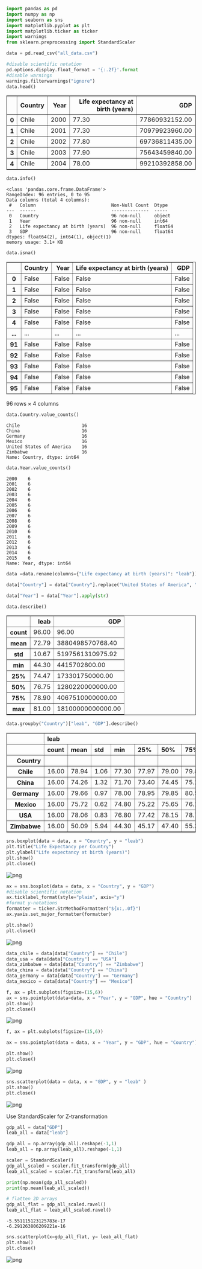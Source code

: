 ```python
import pandas as pd
import numpy as np
import seaborn as sns
import matplotlib.pyplot as plt
import matplotlib.ticker as ticker
import warnings
from sklearn.preprocessing import StandardScaler
```


```python
data = pd.read_csv("all_data.csv")
```


```python
#disable scientific notation
pd.options.display.float_format = '{:.2f}'.format
#disable warnings
warnings.filterwarnings("ignore")
data.head()
```




<div>
<style scoped>
    .dataframe tbody tr th:only-of-type {
        vertical-align: middle;
    }

    .dataframe tbody tr th {
        vertical-align: top;
    }

    .dataframe thead th {
        text-align: right;
    }
</style>
<table border="1" class="dataframe">
  <thead>
    <tr style="text-align: right;">
      <th></th>
      <th>Country</th>
      <th>Year</th>
      <th>Life expectancy at birth (years)</th>
      <th>GDP</th>
    </tr>
  </thead>
  <tbody>
    <tr>
      <th>0</th>
      <td>Chile</td>
      <td>2000</td>
      <td>77.30</td>
      <td>77860932152.00</td>
    </tr>
    <tr>
      <th>1</th>
      <td>Chile</td>
      <td>2001</td>
      <td>77.30</td>
      <td>70979923960.00</td>
    </tr>
    <tr>
      <th>2</th>
      <td>Chile</td>
      <td>2002</td>
      <td>77.80</td>
      <td>69736811435.00</td>
    </tr>
    <tr>
      <th>3</th>
      <td>Chile</td>
      <td>2003</td>
      <td>77.90</td>
      <td>75643459840.00</td>
    </tr>
    <tr>
      <th>4</th>
      <td>Chile</td>
      <td>2004</td>
      <td>78.00</td>
      <td>99210392858.00</td>
    </tr>
  </tbody>
</table>
</div>




```python
data.info()
```

    <class 'pandas.core.frame.DataFrame'>
    RangeIndex: 96 entries, 0 to 95
    Data columns (total 4 columns):
     #   Column                            Non-Null Count  Dtype  
    ---  ------                            --------------  -----  
     0   Country                           96 non-null     object 
     1   Year                              96 non-null     int64  
     2   Life expectancy at birth (years)  96 non-null     float64
     3   GDP                               96 non-null     float64
    dtypes: float64(2), int64(1), object(1)
    memory usage: 3.1+ KB
    


```python
data.isna()
```




<div>
<style scoped>
    .dataframe tbody tr th:only-of-type {
        vertical-align: middle;
    }

    .dataframe tbody tr th {
        vertical-align: top;
    }

    .dataframe thead th {
        text-align: right;
    }
</style>
<table border="1" class="dataframe">
  <thead>
    <tr style="text-align: right;">
      <th></th>
      <th>Country</th>
      <th>Year</th>
      <th>Life expectancy at birth (years)</th>
      <th>GDP</th>
    </tr>
  </thead>
  <tbody>
    <tr>
      <th>0</th>
      <td>False</td>
      <td>False</td>
      <td>False</td>
      <td>False</td>
    </tr>
    <tr>
      <th>1</th>
      <td>False</td>
      <td>False</td>
      <td>False</td>
      <td>False</td>
    </tr>
    <tr>
      <th>2</th>
      <td>False</td>
      <td>False</td>
      <td>False</td>
      <td>False</td>
    </tr>
    <tr>
      <th>3</th>
      <td>False</td>
      <td>False</td>
      <td>False</td>
      <td>False</td>
    </tr>
    <tr>
      <th>4</th>
      <td>False</td>
      <td>False</td>
      <td>False</td>
      <td>False</td>
    </tr>
    <tr>
      <th>...</th>
      <td>...</td>
      <td>...</td>
      <td>...</td>
      <td>...</td>
    </tr>
    <tr>
      <th>91</th>
      <td>False</td>
      <td>False</td>
      <td>False</td>
      <td>False</td>
    </tr>
    <tr>
      <th>92</th>
      <td>False</td>
      <td>False</td>
      <td>False</td>
      <td>False</td>
    </tr>
    <tr>
      <th>93</th>
      <td>False</td>
      <td>False</td>
      <td>False</td>
      <td>False</td>
    </tr>
    <tr>
      <th>94</th>
      <td>False</td>
      <td>False</td>
      <td>False</td>
      <td>False</td>
    </tr>
    <tr>
      <th>95</th>
      <td>False</td>
      <td>False</td>
      <td>False</td>
      <td>False</td>
    </tr>
  </tbody>
</table>
<p>96 rows × 4 columns</p>
</div>




```python
data.Country.value_counts()
```




    Chile                       16
    China                       16
    Germany                     16
    Mexico                      16
    United States of America    16
    Zimbabwe                    16
    Name: Country, dtype: int64




```python
data.Year.value_counts()
```




    2000    6
    2001    6
    2002    6
    2003    6
    2004    6
    2005    6
    2006    6
    2007    6
    2008    6
    2009    6
    2010    6
    2011    6
    2012    6
    2013    6
    2014    6
    2015    6
    Name: Year, dtype: int64




```python
data =data.rename(columns={"Life expectancy at birth (years)": "leab"})

data["Country"] = data["Country"].replace("United States of America", "USA")

data["Year"] = data["Year"].apply(str)
```


```python
data.describe()
```




<div>
<style scoped>
    .dataframe tbody tr th:only-of-type {
        vertical-align: middle;
    }

    .dataframe tbody tr th {
        vertical-align: top;
    }

    .dataframe thead th {
        text-align: right;
    }
</style>
<table border="1" class="dataframe">
  <thead>
    <tr style="text-align: right;">
      <th></th>
      <th>leab</th>
      <th>GDP</th>
    </tr>
  </thead>
  <tbody>
    <tr>
      <th>count</th>
      <td>96.00</td>
      <td>96.00</td>
    </tr>
    <tr>
      <th>mean</th>
      <td>72.79</td>
      <td>3880498570768.40</td>
    </tr>
    <tr>
      <th>std</th>
      <td>10.67</td>
      <td>5197561310975.92</td>
    </tr>
    <tr>
      <th>min</th>
      <td>44.30</td>
      <td>4415702800.00</td>
    </tr>
    <tr>
      <th>25%</th>
      <td>74.47</td>
      <td>173301750000.00</td>
    </tr>
    <tr>
      <th>50%</th>
      <td>76.75</td>
      <td>1280220000000.00</td>
    </tr>
    <tr>
      <th>75%</th>
      <td>78.90</td>
      <td>4067510000000.00</td>
    </tr>
    <tr>
      <th>max</th>
      <td>81.00</td>
      <td>18100000000000.00</td>
    </tr>
  </tbody>
</table>
</div>




```python
data.groupby("Country")["leab", "GDP"].describe()
```




<div>
<style scoped>
    .dataframe tbody tr th:only-of-type {
        vertical-align: middle;
    }

    .dataframe tbody tr th {
        vertical-align: top;
    }

    .dataframe thead tr th {
        text-align: left;
    }

    .dataframe thead tr:last-of-type th {
        text-align: right;
    }
</style>
<table border="1" class="dataframe">
  <thead>
    <tr>
      <th></th>
      <th colspan="8" halign="left">leab</th>
      <th colspan="8" halign="left">GDP</th>
    </tr>
    <tr>
      <th></th>
      <th>count</th>
      <th>mean</th>
      <th>std</th>
      <th>min</th>
      <th>25%</th>
      <th>50%</th>
      <th>75%</th>
      <th>max</th>
      <th>count</th>
      <th>mean</th>
      <th>std</th>
      <th>min</th>
      <th>25%</th>
      <th>50%</th>
      <th>75%</th>
      <th>max</th>
    </tr>
    <tr>
      <th>Country</th>
      <th></th>
      <th></th>
      <th></th>
      <th></th>
      <th></th>
      <th></th>
      <th></th>
      <th></th>
      <th></th>
      <th></th>
      <th></th>
      <th></th>
      <th></th>
      <th></th>
      <th></th>
      <th></th>
    </tr>
  </thead>
  <tbody>
    <tr>
      <th>Chile</th>
      <td>16.00</td>
      <td>78.94</td>
      <td>1.06</td>
      <td>77.30</td>
      <td>77.97</td>
      <td>79.00</td>
      <td>79.83</td>
      <td>80.50</td>
      <td>16.00</td>
      <td>169788845015.31</td>
      <td>76878841264.91</td>
      <td>69736811435.00</td>
      <td>93873027681.50</td>
      <td>172997500000.00</td>
      <td>244951500000.00</td>
      <td>278384000000.00</td>
    </tr>
    <tr>
      <th>China</th>
      <td>16.00</td>
      <td>74.26</td>
      <td>1.32</td>
      <td>71.70</td>
      <td>73.40</td>
      <td>74.45</td>
      <td>75.25</td>
      <td>76.10</td>
      <td>16.00</td>
      <td>4957713750000.00</td>
      <td>3501095794796.97</td>
      <td>1211350000000.00</td>
      <td>1881585000000.00</td>
      <td>4075195000000.00</td>
      <td>7819550000000.00</td>
      <td>11064700000000.00</td>
    </tr>
    <tr>
      <th>Germany</th>
      <td>16.00</td>
      <td>79.66</td>
      <td>0.97</td>
      <td>78.00</td>
      <td>78.95</td>
      <td>79.85</td>
      <td>80.53</td>
      <td>81.00</td>
      <td>16.00</td>
      <td>3094775625000.00</td>
      <td>667486247917.95</td>
      <td>1949950000000.00</td>
      <td>2740870000000.00</td>
      <td>3396350000000.00</td>
      <td>3596077500000.00</td>
      <td>3890610000000.00</td>
    </tr>
    <tr>
      <th>Mexico</th>
      <td>16.00</td>
      <td>75.72</td>
      <td>0.62</td>
      <td>74.80</td>
      <td>75.22</td>
      <td>75.65</td>
      <td>76.15</td>
      <td>76.70</td>
      <td>16.00</td>
      <td>976650625000.00</td>
      <td>209571645310.42</td>
      <td>683648000000.00</td>
      <td>763091000000.00</td>
      <td>1004375500000.00</td>
      <td>1156992500000.00</td>
      <td>1298460000000.00</td>
    </tr>
    <tr>
      <th>USA</th>
      <td>16.00</td>
      <td>78.06</td>
      <td>0.83</td>
      <td>76.80</td>
      <td>77.42</td>
      <td>78.15</td>
      <td>78.72</td>
      <td>79.30</td>
      <td>16.00</td>
      <td>14075000000000.00</td>
      <td>2432693979932.54</td>
      <td>10300000000000.00</td>
      <td>12100000000000.00</td>
      <td>14450000000000.00</td>
      <td>15675000000000.00</td>
      <td>18100000000000.00</td>
    </tr>
    <tr>
      <th>Zimbabwe</th>
      <td>16.00</td>
      <td>50.09</td>
      <td>5.94</td>
      <td>44.30</td>
      <td>45.17</td>
      <td>47.40</td>
      <td>55.33</td>
      <td>60.70</td>
      <td>16.00</td>
      <td>9062579595.06</td>
      <td>4298309546.64</td>
      <td>4415702800.00</td>
      <td>5748309350.00</td>
      <td>6733671150.00</td>
      <td>12634460624.75</td>
      <td>16304667807.00</td>
    </tr>
  </tbody>
</table>
</div>




```python
sns.boxplot(data = data, x = "Country", y = "leab")
plt.title("Life Expectancy per Country")
plt.ylabel("Life expectancy at birth (years)")
plt.show()
plt.close()
```


    
![png](output_10_0.png)
    



```python
ax = sns.boxplot(data = data, x = "Country", y = "GDP")
#disable scientific notation
ax.ticklabel_format(style="plain", axis="y")
#format y-notations
formatter = ticker.StrMethodFormatter("${x:,.0f}")
ax.yaxis.set_major_formatter(formatter)

plt.show()
plt.close()
```


    
![png](output_11_0.png)
    



```python
data_chile = data[data["Country"] == "Chile"]
data_usa = data[data["Country"] == "USA"]
data_zimbabwe = data[data["Country"] == "Zimbabwe"]
data_china = data[data["Country"] == "China"]
data_germany = data[data["Country"] == "Germany"]
data_mexico = data[data["Country"] == "Mexico"]

```


```python
f, ax = plt.subplots(figsize=(15,6))
ax = sns.pointplot(data=data, x = "Year", y = "GDP", hue = "Country")
plt.show()
plt.close()
```


    
![png](output_13_0.png)
    



```python
f, ax = plt.subplots(figsize=(15,6))

ax = sns.pointplot(data = data, x = "Year", y = "GDP", hue = "Country")

plt.show()
plt.close()
```


    
![png](output_14_0.png)
    



```python
sns.scatterplot(data = data, x = "GDP", y = "leab" )
plt.show()
plt.close()
```


    
![png](output_15_0.png)
    


Use StandardScaler for Z-transformation


```python
gdp_all = data["GDP"]
leab_all = data["leab"]

gdp_all = np.array(gdp_all).reshape(-1,1)
leab_all = np.array(leab_all).reshape(-1,1)

scaler = StandardScaler()
gdp_all_scaled = scaler.fit_transform(gdp_all)
leab_all_scaled = scaler.fit_transform(leab_all)

print(np.mean(gdp_all_scaled))
print(np.mean(leab_all_scaled))

# flatten 2D arrays
gdp_all_flat = gdp_all_scaled.ravel()
leab_all_flat = leab_all_scaled.ravel()


```

    -5.551115123125783e-17
    -6.291263806209221e-16
    


```python
sns.scatterplot(x=gdp_all_flat, y= leab_all_flat)
plt.show()
plt.close()
```


    
![png](output_18_0.png)
    

